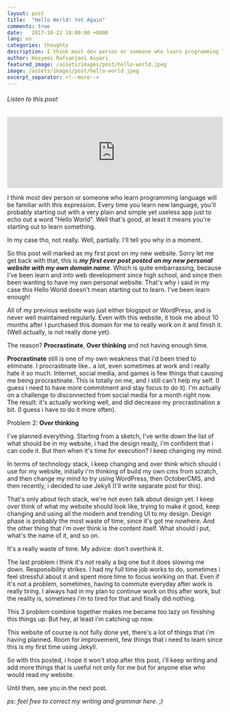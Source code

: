 ```yaml
---
layout: post
title:  "Hello World! Yet Again"
comments: true
date:   2017-10-22 18:00:00 +0800
lang: en
categories: thoughts
description: I think most dev person or someone who learn programming language will be familiar with this expression. Every time you learn new language, you'll probably starting out with a very plain and simple yet useless app just to echo out a word "Hello World". Well that's good, at least it means you're starting out to learn something.
author: Hasyemi Rafsanjani Asyari
featured_image: /assets/images/post/hello-world.jpeg
image: /assets/images/post/hello-world.jpeg
excerpt_separator: <!--more-->
---
```


<h6>Listen to this post:</h6>
<iframe width="100%" height="166" scrolling="no" frameborder="no" src="https://w.soundcloud.com/player/?url=https%3A//api.soundcloud.com/tracks/349094474&amp;color=%23000000&amp;auto_play=false&amp;hide_related=false&amp;show_comments=true&amp;show_user=true&amp;show_reposts=false&amp;show_teaser=true"></iframe><br/>
<p class="intro">I think most dev person or someone who learn programming language will be familiar with this expression. Every time you learn new language, you'll probably starting out with a very plain and simple yet useless app just to echo out a word "Hello World". Well that's good, at least it means you're starting out to learn something.</p><!--more-->

In my case tho, not really. Well, partially. I'll tell you why in a moment.

So this post will marked as my first post on my new website. Sorry let me get back with that, this is **_my first ever post posted on my new personal website with my own domain name_**. Which is quite embarrassing, because I've been learn and into web development since high school, and since then been wanting to have my own personal website. That's why i said in my case this Hello World doesn't mean starting out to learn. I've been learn enough!

All of my previous website was just either blogspot or WordPress, and is never well maintained regularly. Even with this website, it took me about 10 months after I purchased this domain for me to really work on it and finish it. (Well actually, is not really done yet).

The reason? **Procrastinate**, **Over thinking** and not having enough time.

**Procrastinate** still is one of my own weakness that i'd been tried to eliminate. I procrastinate like.. a lot, even sometimes at work and i really hate it so much. Internet, social media, and games is few things that causing me being procrastinate. This is totally on me, and i still can't help my self. (I guess i need to have more commitment and stay focus to do it). I'm actually on a challenge to disconnected from social media for a month right now. The result: it's actually working well, and did decrease my procrastination a bit. (I guess i have to do it more often).

Problem 2: **Over thinking**

I've planned everything. Starting from a sketch, I've write down the list of what should be in my website, i had the design ready, i'm confident that i can code it. But then when it's time for execution? I keep changing my mind.

In terms of technology stack, i keep changing and over think which should i use for my website, initially i'm thinking of build my own cms from scratch, and then change my mind to try using WordPress, then OctoberCMS, and then recently, i decided to use Jekyll (I'll write separate post for this).

That's only about tech stack, we're not even talk about design yet. I keep over think of what my website should look like, trying to make it good, keep changing and using all the modern and trending UI to my design. Design phase is probably the most waste of time, since it's got me nowhere. And the other thing that i'm over think is the content itself. What should i put, what's the name of it, and so on.

It's a really waste of time. My advice: don't overthink it.

The last problem i think it's not really a big one but it does slowing me down. Responsibility strikes. I had my full time job works to do, sometimes i feel stressful about it and spent more time to focus working on that. Even if it's not a problem, sometimes, having to commute everyday after work is really tiring. I always had in my plan to continue work on this after work, but the reality is, sometimes i'm to tired for that and finally did nothing.

This 3 problem combine together makes me became too lazy on finishing this things up. But hey, at least i'm catching up now.

This website of course is not fully done yet, there's a lot of things that i'm having planned. Room for improvement, few things that i need to learn since this is my first time using Jekyll.

So with this posted, i hope it won't stop after this post, i'll keep writing and add more things that is useful not only for me but for anyone else who would read my website.

Until then, see you in the next post.

*ps: feel free to correct my writing and grammar here. ;)*
